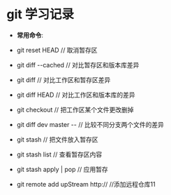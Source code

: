 # git 学习记录

- **常用命令**:

 - git reset HEAD  //  取消暂存区
 - git diff --cached  //  对比暂存区和版本库差异
 - git diff //  对比工作区和暂存区差异
 - git diff HEAD //  对比工作区和版本库的差异
 - git checkout <file> //  把工作区某个文件更改删掉
 - git diff dev master -- <file> //  比较不同分支两个文件的差异
 - git stash // 把文件放入暂存区
 - git stash list // 查看暂存区内容
 - git stash apply | pop // 应用暂存
 - git remote add upStream http://  //添加远程仓库11
